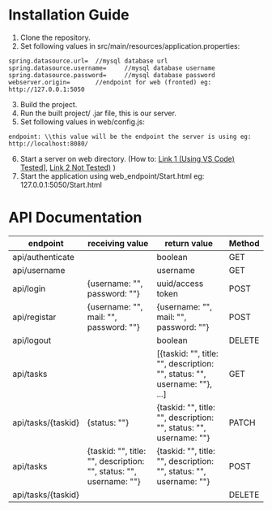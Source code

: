 # Installation Guide

1. Clone the repository.
2. Set following values in src/main/resources/application.properties:
```
spring.datasource.url=	//mysql database url
spring.datasource.username=		//mysql database username
spring.datasource.password=		//mysql database password
webserver.origin=		//endpoint for web (fronted) eg: http://127.0.0.1:5050
```
3. Build the project.
4. Run the built project/ .jar file, this is our server.
5. Set following values in web/config.js:
```
endpoint: \\this value will be the endpoint the server is using eg: http://localhost:8080/
```
6. Start a server on web directory. (How to: [Link 1 (Using VS Code) Tested](https://www.geeksforgeeks.org/how-to-enable-live-server-on-visual-studio-code/)], [Link 2 Not Tested)](https://attacomsian.com/blog/local-web-server) )
7. Start the application using web_endpoint/Start.html eg: 127.0.0.1:5050/Start.html

# API Documentation
| endpoint |  receiving value | return value | Method |
|------------|------------------|------------|------|
|api/authenticate | |boolean | GET |
|api/username | | username | GET |
|api/login | {username: "", password: ""} | uuid/access token| POST |
|api/registar| {username: "", mail: "", password: ""} | {username: "", mail: "", password: ""}| POST |
|api/logout | |boolean | DELETE |
|api/tasks | |[{taskid: "", title: "", description: "", status: "", username: ""}, ...] | GET |
|api/tasks/{taskid} | {status: ""} |{taskid: "", title: "", description: "", status: "", username: ""} | PATCH |
|api/tasks |{taskid: "", title: "", description: "", status: "", username: ""} | {taskid: "", title: "", description: "", status: "", username: ""}| POST |
|api/tasks/{taskid} | | | DELETE |


